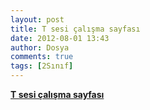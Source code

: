 ```yaml
---
layout: post
title: T sesi çalışma sayfası
date: 2012-08-01 13:43
author: Dosya
comments: true
tags: [2Sınıf]
---
```

<a href="http://yadi.sk/d/k8jrf-4M0ACF" target="_blank"><strong>T sesi çalışma sayfası</strong></a>
